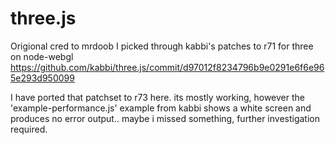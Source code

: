 three.js
========
Origional cred to mrdoob
I picked through kabbi's patches to r71 for three on node-webgl
https://github.com/kabbi/three.js/commit/d97012f8234796b9e0291e6f6e965e293d950099

I have ported that patchset to r73 here. its mostly working, however the 'example-performance.js' example from kabbi shows a white screen and produces no error output.. maybe i missed something, further investigation required. 
